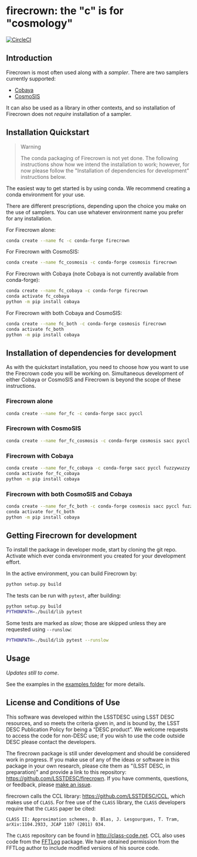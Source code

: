 # firecrown: the "c" is for "cosmology"

[![CircleCI](https://circleci.com/gh/LSSTDESC/firecrown/tree/master.svg?style=svg)](https://circleci.com/gh/LSSTDESC/firecrown/tree/master)

## Introduction

Firecrown is most often used along with a *sampler*.
There are two samplers currently supported:

* [Cobaya](https://github.com/CobayaSampler/cobaya)
* [CosmoSIS](https://bitbucket.org/joezuntz/cosmosis)

It can also be used as a library in other contexts,
and so installation of Firecrown does not *require* installation of a sampler.

## Installation Quickstart

> Warning
>
> The conda packaging of Firecrown is not yet done.
> The following instructions show how we intend the installation to work;
> however, for now please follow the "Installation of dependencies for development"
> instructions below.

The easiest way to get started is by using conda.
We recommend creating a conda environment for your use.

There are different prescriptions, depending upon the choice you make on the use of samplers.
You can use whatever environment name you prefer for any installation.

For Firecrown alone:
```bash
conda create --name fc -c conda-forge firecrown
```

For Firecrown with CosmoSIS:
```bash
conda create --name fc_cosmosis -c conda-forge cosmosis firecrown
```

For Firecrown with Cobaya (note Cobaya is not currently available from conda-forge):
```bash
conda create --name fc_cobaya -c conda-forge firecrown
conda activate fc_cobaya
python -m pip install cobaya
```

For Firecrown with both Cobaya and CosmoSIS:
```bash
conda create --name fc_both -c conda-forge cosmosis firecrown
conda activate fc_both
python -m pip install cobaya
```

## Installation of dependencies for development

As with the quickstart installation, you need to choose how you want to use
the Firecrown code you will be working on.
Simultaneous development of either Cobaya or CosmoSIS and Firecrown
is beyond the scope of these instructions.

### Firecrown alone
```bash
conda create --name for_fc -c conda-forge sacc pyccl
```

### Firecrown with CosmoSIS
```bash
conda create --name for_fc_cosmosis -c conda-forge cosmosis sacc pyccl
```

### Firecrown with Cobaya
```bash
conda create --name for_fc_cobaya -c conda-forge sacc pyccl fuzzywuzzy urllib3 PyYAML portalocker idna dill charset-normalizer requests matplotlib
conda activate for_fc_cobaya
python -m pip install cobaya
```

### Firecrown with both CosmoSIS and Cobaya
```bash
conda create --name for_fc_both -c conda-forge cosmosis sacc pyccl fuzzywuzzy urllib3 PyYAML portalocker idna dill charset-normalizer requests matplotlib
conda activate for_fc_both
python -m pip install cobaya
```

## Getting Firecrown for development

To install the package in developer mode, start by cloning the git repo.
Activate which ever conda environment you created for your development effort.

In the active environment, you can build Firecrown by:
```bash
python setup.py build
```

The tests can be run with `pytest`, after building:
```bash
python setup.py build
PYTHONPATH=./build/lib pytest
```

Some tests are marked as *slow*; those are skipped unless they are requested using `--runslow`:
```bash
PYTHONPATH=./build/lib pytest --runslow
```

## Usage

*Updates still to come*.

See the examples in the [examples folder](https://github.com/LSSTDESC/firecrown/examples)
for more details.

## License and Conditions of Use

This software was developed within the LSSTDESC using LSST DESC resources, and
so meets the criteria given in, and is bound by, the LSST DESC Publication Policy
for being a “DESC product”. We welcome requests to access the code for non-DESC use;
if you wish to use the code outside DESC please contact the developers.

The firecrown package is still under development and should be considered work
in progress. If you make use of any of the ideas or software in this package
in your own research, please cite them as "(LSST DESC, in preparation)" and
provide a link to this repository: https://github.com/LSSTDESC/firecrown.
If you have comments, questions, or feedback, please
[make an issue](https://github.com/LSSTDESC/firecrown/issues).

firecrown calls the CCL library: https://github.com/LSSTDESC/CCL, which makes
use of `CLASS`. For free use of the `CLASS` library, the `CLASS` developers
require that the `CLASS` paper be cited:

    CLASS II: Approximation schemes, D. Blas, J. Lesgourgues, T. Tram,
    arXiv:1104.2933, JCAP 1107 (2011) 034.

The `CLASS` repository can be found in http://class-code.net. CCL also uses
code from the [FFTLog](http://casa.colorado.edu/~ajsh/FFTLog/) package.  We
have obtained permission from the FFTLog author to include modified versions of
his source code.
